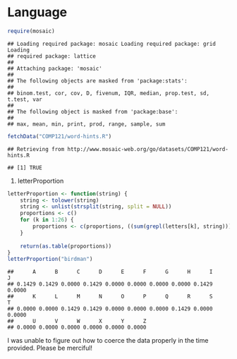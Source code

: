 Language
========================================================

```r
require(mosaic)
```

```
## Loading required package: mosaic Loading required package: grid Loading
## required package: lattice
## 
## Attaching package: 'mosaic'
## 
## The following objects are masked from 'package:stats':
## 
## binom.test, cor, cov, D, fivenum, IQR, median, prop.test, sd, t.test, var
## 
## The following object is masked from 'package:base':
## 
## max, mean, min, print, prod, range, sample, sum
```

```r
fetchData("COMP121/word-hints.R")
```

```
## Retrieving from http://www.mosaic-web.org/go/datasets/COMP121/word-hints.R
```

```
## [1] TRUE
```

1. letterProportion

```r
letterProportion <- function(string) {
    string <- tolower(string)
    string <- unlist(strsplit(string, split = NULL))
    proportions <- c()
    for (k in 1:26) {
        proportions <- c(proportions, ((sum(grepl(letters[k], string)))/length(string)))
    }
    
    return(as.table(proportions))
}
letterProportion("birdman")
```

```
##      A      B      C      D      E      F      G      H      I      J 
## 0.1429 0.1429 0.0000 0.1429 0.0000 0.0000 0.0000 0.0000 0.1429 0.0000 
##      K      L      M      N      O      P      Q      R      S      T 
## 0.0000 0.0000 0.1429 0.1429 0.0000 0.0000 0.0000 0.1429 0.0000 0.0000 
##      U      V      W      X      Y      Z 
## 0.0000 0.0000 0.0000 0.0000 0.0000 0.0000
```


I was unable to figure out how to coerce the data properly in the time provided. Please be merciful!
